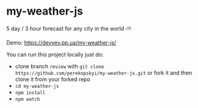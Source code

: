 # my-weather-js

5 day / 3 hour forecast for any city in the world :partly_sunny:

Demo: <https://devyev.pp.ua/my-weather-js/>

You can run this project locally just do:

* clone branch `review` with `git clone https://github.com/perekopskyi/my-weather-js.git` or fork it and then clone it from your forked repo
* `cd my-weather-js`
* `npm install`
* `npm watch`
